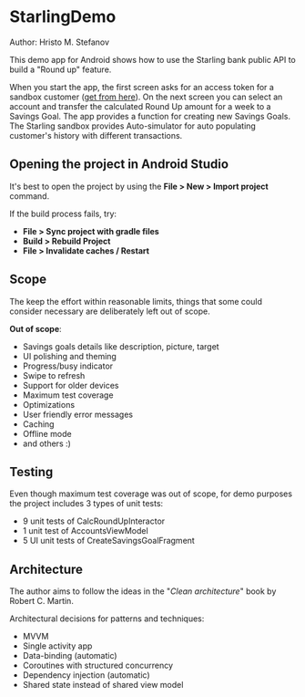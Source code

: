 StarlingDemo
============

Author: Hristo M. Stefanov

This demo app for Android shows how to use the Starling bank public API to build
a "Round up" feature.

When you start the app, the first screen asks for an access
token for a sandbox customer ([get from here](https://developer.starlingbank.com/sandbox/select)).
On the next screen you can select an account and transfer the calculated Round Up amount
for a week to a Savings Goal. The app provides a function for creating new Savings Goals.
The Starling sandbox provides Auto-simulator for auto populating customer's history with different transactions.


## Opening the project in Android Studio

It's best to open the project by using the **File > New > Import project** command.

If the build process fails, try:
* **File > Sync project with gradle files**
* **Build > Rebuild Project**
* **File > Invalidate caches / Restart**

## Scope
The keep the effort within reasonable limits, things that some could
consider necessary are deliberately left out of scope.

**Out of scope**:
* Savings goals details like description, picture, target
* UI polishing and theming
* Progress/busy indicator
* Swipe to refresh
* Support for older devices
* Maximum test coverage
* Optimizations
* User friendly error messages
* Caching
* Offline mode
* and others :)

##  Testing
Even though maximum test coverage was out of scope, for demo purposes
the project includes 3 types of unit tests:
* 9 unit tests of CalcRoundUpInteractor
* 1 unit test of AccountsViewModel
* 5 UI unit tests of CreateSavingsGoalFragment

## Architecture
The author aims to follow the ideas in the "*Clean architecture*" book by
Robert C. Martin.

Architectural decisions for patterns and techniques:
* MVVM
* Single activity app
* Data-binding (automatic)
* Coroutines with structured concurrency
* Dependency injection (automatic)
* Shared state instead of shared view model
